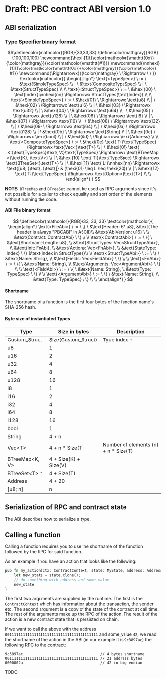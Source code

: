 # Draft: PBC contract ABI version 1.0

## ABI serialization

### Type Specifier binary format
$$\definecolor{mathcolor}{RGB}{33,33,33}
\definecolor{mathgray}{RGB}{100,100,100}
\newcommand{\hexi}[1]{{\color{mathcolor}\mathtt{0x}}{\color{mathgray}}{\color{mathcolor}\mathtt{#1}}}
\newcommand{\nnhexi}[1]{{\color{mathcolor}\mathtt{0x}}{\color{mathgray}}{\color{mathcolor} #1}}
\newcommand{\Rightarrowx}{{\color{mathgray} \  \Rightarrow \ \ }}
\textcolor{mathcolor}{
\begin{align*}
\text{<TypeSpec>} \ := \ &\text{SimpleTypeSpec} \\
| \ &\text{CompositeTypeSpec} \\
| \ &\text{StructTypeSpec} \\
\\
\text{<StructTypeSpec>} \ := \ &\hexi{00} \ \text{Index}:\nnhexi{nn} \Rightarrowx StructTypes(\text{Index}) \\
\\
\text{<SimpleTypeSpec>} \ := \ &\hexi{01} \ \Rightarrowx \text{u8} \\
| \ &\hexi{02} \ \Rightarrowx \text{u16} \\
| \ &\hexi{03} \ \Rightarrowx \text{u32} \\
| \ &\hexi{04} \ \Rightarrowx \text{u64} \\
| \ &\hexi{05} \ \Rightarrowx \text{u128} \\
| \ &\hexi{06} \ \Rightarrowx \text{i8} \\
| \ &\hexi{07} \ \Rightarrowx \text{i16} \\
| \ &\hexi{08} \ \Rightarrowx \text{i32} \\
| \ &\hexi{09} \ \Rightarrowx \text{i64} \\
| \ &\hexi{0a} \ \Rightarrowx \text{i128} \\
| \ &\hexi{0b} \ \Rightarrowx \text{String} \\
| \ &\hexi{0c} \ \Rightarrowx \text{bool} \\
| \ &\hexi{0d} \ \Rightarrowx \text{Address} \\
\\
\text{<CompositeTypeSpec>} \ := \ &\hexi{0e} \text{ T:}\text{TypeSpec} \Rightarrowx \text{Vec<}\text{T>} \\
| \ &\hexi{0f} \text{ K:}\text{TypeSpec}\text{ V:}\text{TypeSpec} \Rightarrowx \text{BTreeMap <}\text{K}, \text{V>} \\
| \ &\hexi{10} \text{ T:}\text{TypeSpec} \Rightarrowx \text{BTreeSet<}\text{T>} \\
| \ &\hexi{11} \text{ L:}\nnhexi{nn} \Rightarrowx \text{[u8; }\text{L}\text{]} & (\hexi{01} \leq L \leq \hexi{20}) \\
| \ &\hexi{12} \text{ T:}\text{TypeSpec} \Rightarrowx \text{Option<}\text{T>} \\
\\
\end{align*}
}
$$

**NOTE:** `BTreeMap` and `BTreeSet` cannot be used as RPC arguments since it's not possible for a
caller to check equality and sort order of the elements without running the code.

#### ABI File binary format

$$
\definecolor{mathcolor}{RGB}{33, 33, 33}
\textcolor{mathcolor}{
\begin{align*}
\text{<FileAbi>} \ := \ \{ \
&\text{Header: 6* u8},  &\text{The header is always "PBCABI" in ASCII}\\
&\text{AbiVersion: u16} \ \\
&\text{Contract: ContractAbi} \ \} \\
\\
\text{<ContractAbi>} \ := \ \{ \
&\text{ShortnameLength: u8}, \\
&\text{StructTypes: Vec<StructTypeAbi>}, \\
&\text{Init: FnAbi}, \\
&\text{Actions: Vec<FnAbi>}, \\
&\text{StateType: Index} \ \} &\text{Index in StructTypes}\\
\\
\text{<StructTypeAbi>} \ := \ \{ \
&\text{Name: String}, \\
&\text{Fields: Vec<FieldAbi>} \ \} \\
\\
\text{<FnAbi>} \ := \ \{ \
&\text{Name: String}, \\
&\text{Arguments: Vec<ArgumentAbi>} \ \} \\
\\
\text{<FieldAbi>} \ := \ \{ \
&\text{Name: String}, \\
&\text{Type: TypeSpec} \ \} \\
\\
\text{<ArgumentAbi>} \ := \ \{ \
&\text{Name: String}, \\
&\text{Type: TypeSpec} \ \} \\
\\
\end{align*}
}
$$

#### Shortname

The shortname of a function is the first four bytes of the function name's SHA-256 hash.

#### Byte size of instantiated Types
| Type  | Size in bytes | Description
|---|---|---|
| Custom_Struct     | Size(Custom_Struct)           | Type index + 
| u8                | 1                             | 
| u16               | 2                             | 
| u32               | 4                             | 
| u64               | 8                             | 
| u128              | 16                            | 
| i8                | 1                             |
| i16               | 2                             | 
| i32               | 4                             | 
| i64               | 8                             | 
| i128              | 16                            |
| bool              | 1                             |
| String            | 4 + n                         |
| Vec<T\>           | 4 + n \* Size(T)              | Number of elements (n) + n \* Size(T)
| BTreeMap<K, V\>   | 4 + Size(K) + Size(V)         | 
| BTreeSet<T\> \*   | 4 + Size(T)                   | 
| Address           | 4 + 20                        | 
| \[u8; n\]         | n                             | 

## Serialization of RPC and contract state

The ABI describes how to serialize a type.

## Calling a function

Calling a function requires you to use the shortname of the function followed by the RPC for said
function.

As an example if you have an action that looks like the following:

````rust
pub fn my_action(ctx: ContractContext, state: MyState, address: Address, some_value: u32) -> MyState {
    let new_state = state.clone();
    // do something with address and some_value
    new_state
}
````

The first two arguments are supplied by the runtime. The first is the `ContractContext` which has
information about the transaction, the sender etc. The second argument is a copy of the state of the
contract at call time. The rest of the arguments make up the RPC of the action. The result of the
action is a new contract state that is persisted on chain.

If we want to call the above with the address  `001111111111111111111111111111111111111111` and
some_value `42`, we read the shortname of the action in the ABI (in our example it is `9c3897ac`)
the following RPC to the contract:

```
9c3897ac                                   // 4 bytes shortname
001111111111111111111111111111111111111111 // 21 address bytes
0000002a                                   // 42 in big endian
```

TODO
